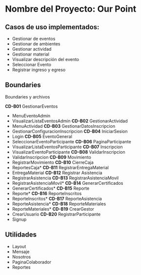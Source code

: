 # Nombre del Proyecto: Our Point
## Casos de uso implementados:
- Gestionar de eventos
- Gestionar de ambientes
- Gestionar actividad
- Gestionar material
- Visualizar descripción del evento
- Seleccionar Evento 
- Registrar ingreso y egreso


## Boundaries
Boundaries y archivos

**CD-B01**    GestionarEventos
- MenuEventoAdmin
- VisualizarListaEventosAdmin
**CD-B02**    GestionarActividad
- MenuActividad
**CD-B03**    GestionarDatosInscripcion
- GestionarConfiguracionInscripcion
**CD-B04**    IniciarSesion
- Login
**CD-B05**    EventoGeneral
- SeleccionarEventoParticipante
**CD-B06**    PaginaParticipante
- VisualizarListaEventosParticipante
**CD-B07**    Inscripcion
- VisualizarEventoParticipante
**CD-B08**    ValidarInscripcion
- ValidarInscripcion
**CD-B09**    Movimiento
- RegistrarMovimiento
**CD-B10**    CierreCaja
- ReportesCaja*
**CD-B11**    RegistrarEntregaMaterial
- EntregaMaterial
**CD-B12**    Registrar Asistencia
- RegistrarAsistencia
**CD-B13**    RegistrarAsistenciaMovil
- RegistrarAsistenciaMovil*
**CD-B14**    GenerarCertificados
- GenerarCertificados*
**CD-B15**    Reporte
- Reporte*
**CD-B16**    ReporteInscritos
- ReporteInscritos*
**CD-B17**    ReporteAsistencia
- ReporteAsistencia*
**CD-B18**    ReporteMateriales
- ReporteMateriales*
**CD-B19**    CrearGestor
- CrearUsuario
**CD-B20**    RegistrarParticipante
- Signup

## Utilidades
- Layout
- Mensaje
- Nosotros
- PaginaColaborador
- Reportes
